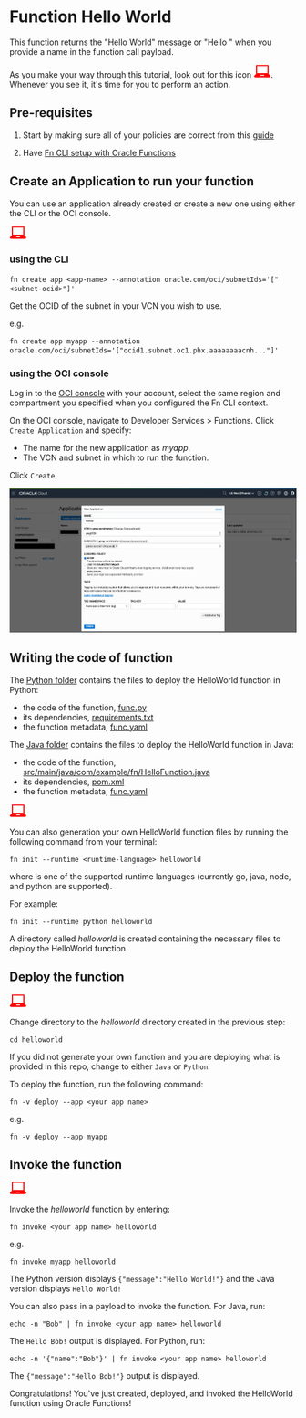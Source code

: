 # Function Hello World

This function returns the "Hello World" message or "Hello <name>" when you provide a name in the function call payload.

As you make your way through this tutorial, look out for this icon ![user input icon](./images/userinput.png).
Whenever you see it, it's time for you to perform an action.


## Pre-requisites
1. Start by making sure all of your policies are correct from this [guide](https://docs.cloud.oracle.com/iaas/Content/Functions/Tasks/functionscreatingpolicies.htm?tocpath=Services%7CFunctions%7CPreparing%20for%20Oracle%20Functions%7CConfiguring%20Your%20Tenancy%20for%20Function%20Development%7C_____4)

2. Have [Fn CLI setup with Oracle Functions](https://docs.cloud.oracle.com/iaas/Content/Functions/Tasks/functionsconfiguringclient.htm?tocpath=Services%7CFunctions%7CPreparing%20for%20Oracle%20Functions%7CConfiguring%20Your%20Client%20Environment%20for%20Function%20Development%7C_____0)


## Create an Application to run your function
You can use an application already created or create a new one using either the CLI or the OCI console.

![user input icon](./images/userinput.png)

### using the CLI
```
fn create app <app-name> --annotation oracle.com/oci/subnetIds='["<subnet-ocid>"]'
```
Get the OCID of the subnet in your VCN you wish to use.

e.g.
```
fn create app myapp --annotation oracle.com/oci/subnetIds='["ocid1.subnet.oc1.phx.aaaaaaaacnh..."]'
```

### using the OCI console
Log in to the [OCI console](https://console.us-phoenix-1.oraclecloud.com/) with your account, select the same region and compartment you specified when you configured the Fn CLI context.

On the OCI console, navigate to Developer Services > Functions. Click `Create Application` and specify:
- The name for the new application as *myapp*.
- The VCN and subnet in which to run the function.

Click `Create`.

![](./images/create-application.png "Create Application")


## Writing the code of function

The [Python folder](./python) contains the files to deploy the HelloWorld function in Python:
* the code of the function, [func.py](./python/func.py)
* its dependencies, [requirements.txt](./python/requirements.txt)
* the function metadata, [func.yaml](./python/func.yaml)

The [Java folder](./java) contains the files to deploy the HelloWorld function in Java:
* the code of the function, [src/main/java/com/example/fn/HelloFunction.java](./java/src/main/java/com/example/fn/HelloFunction.java)
* its dependencies, [pom.xml](./java/pom.xml)
* the function metadata, [func.yaml](./java/func.yaml)

![user input icon](./images/userinput.png)

You can also generation your own HelloWorld function files by running the following command from your terminal:

```
fn init --runtime <runtime-language> helloworld
```

where <runtime-language> is one of the supported runtime languages (currently go, java, node, and python are supported).

For example:
```
fn init --runtime python helloworld
```

A directory called *helloworld* is created containing the necessary files to deploy the HelloWorld function.


## Deploy the function

![user input icon](./images/userinput.png)

Change directory to the *helloworld* directory created in the previous step:

```
cd helloworld
```

If you did not generate your own function and you are deploying what is provided in this repo, change to either `Java` or  `Python`.

To deploy the function, run the following command:
```
fn -v deploy --app <your app name>
```
e.g.
```
fn -v deploy --app myapp
```


## Invoke the function

![user input icon](./images/userinput.png)

Invoke the *helloworld* function by entering:

```
fn invoke <your app name> helloworld
```
e.g. 
```
fn invoke myapp helloworld
```

The Python version displays `{"message":"Hello World!"}` and the Java version displays `Hello World!`

You can also pass in a payload to invoke the function. 
For Java, run:
```
echo -n "Bob" | fn invoke <your app name> helloworld
```
The `Hello Bob!` output is displayed.
For Python, run:
```
echo -n '{"name":"Bob"}' | fn invoke <your app name> helloworld
```
The `{"message":"Hello Bob!"}` output is displayed.

Congratulations! You've just created, deployed, and invoked the HelloWorld function using Oracle Functions!